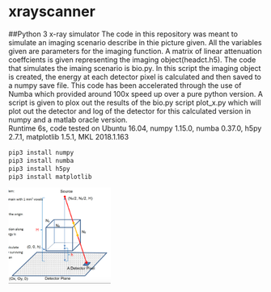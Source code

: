 # xrayscanner
##Python 3 x-ray simulator
The code in this repository was meant to simulate an imaging scenario describe in thie picture given. All the variables given are parameters for the imaging function. A matrix of linear attenuation coeffcients is given representing the imaging object(headct.h5). The code that simulates the imaing scenario is bio.py. In this script the imaging object is created, the energy at each detector pixel is calculated and then saved to a numpy save file. This code has been accelerated through the use of Numba which provided around 100x speed up over a pure python version. A script is given to plox out the results of the bio.py script plot_x.py which will plot out the detector and log of the detector for this calculated version in numpy and a matlab oracle version.    
Runtime 6s, code tested on Ubuntu 16.04, numpy 1.15.0, numba 0.37.0, h5py 2.7.1, matplotlib 1.5.1, MKL 2018.1.163 
```
pip3 install numpy
pip3 install numba
pip3 install h5py
pip3 install matplotlib
```

<img src="profile/cube.png" width="40%">  

